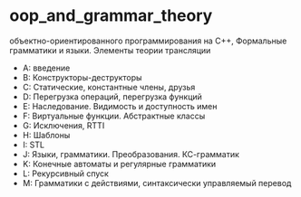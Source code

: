# oop_and_grammar_theory
объектно-ориентированного программирования на С++, Формальные грамматики и языки. Элементы  теории трансляции

* A: введение
* B: Конструкторы-деструкторы
* C: Статические, константные члены, друзья
* D: Перегрузка операций, перегрузка функций
* E: Наследование. Видимость и доступность имен
* F: Виртуальные функции. Абстрактные классы
* G: Исключения, RTTI
* H: Шаблоны
* I: STL
* J: Языки, грамматики. Преобразования. КС-грамматик
* K: Конечные автоматы и регулярные грамматики
* L: Рекурсивный спуск
* M: Грамматики с действиями, синтаксически управляемый перевод
